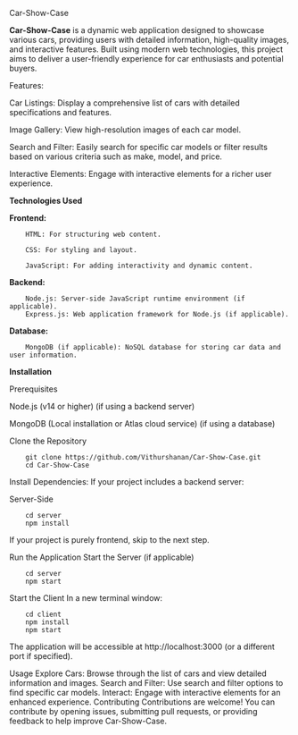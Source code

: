 Car-Show-Case

**Car-Show-Case** 
is a dynamic web application designed to showcase various cars, providing users with detailed information, high-quality images, and interactive features. Built using modern web technologies, this project aims to deliver a user-friendly experience for car enthusiasts and potential buyers.

Features:

Car Listings: Display a comprehensive list of cars with detailed specifications and features.

Image Gallery: View high-resolution images of each car model.

Search and Filter: Easily search for specific car models or filter results based on various                 criteria such as make, model, and price.

Interactive Elements: Engage with interactive elements for a richer user experience.



**Technologies Used**

**Frontend:**

        HTML: For structuring web content.

        CSS: For styling and layout.

        JavaScript: For adding interactivity and dynamic content.



**Backend:**

        Node.js: Server-side JavaScript runtime environment (if applicable).
        Express.js: Web application framework for Node.js (if applicable).

**Database:**

        MongoDB (if applicable): NoSQL database for storing car data and user information.

**Installation**

Prerequisites

Node.js (v14 or higher) (if using a backend server)

MongoDB (Local installation or Atlas cloud service) (if using a database)


Clone the Repository

        git clone https://github.com/Vithurshanan/Car-Show-Case.git
        cd Car-Show-Case

Install Dependencies:
If your project includes a backend server:

Server-Side

        cd server
        npm install
If your project is purely frontend, skip to the next step.


Run the Application
Start the Server (if applicable)

        cd server
        npm start

Start the Client
In a new terminal window:

        cd client
        npm install
        npm start

The application will be accessible at http://localhost:3000 (or a different port if specified).

Usage
Explore Cars: Browse through the list of cars and view detailed information and images.
Search and Filter: Use search and filter options to find specific car models.
Interact: Engage with interactive elements for an enhanced experience.
Contributing
Contributions are welcome! You can contribute by opening issues, submitting pull requests, or providing feedback to help improve Car-Show-Case.
